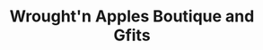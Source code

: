 ---
title: "Wrought'n Apples Boutique and Gfits"
url: /parker/wroughtn-apples-boutique-and-gfits/
shop: Kleidung
---